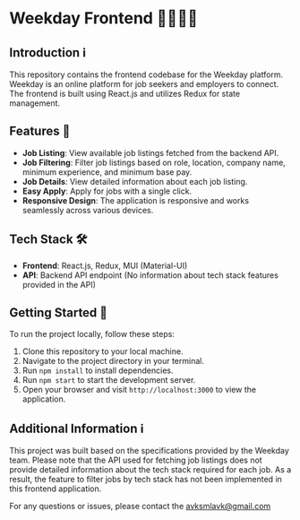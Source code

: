 # Weekday Frontend 👩‍💼👨‍💼

## Introduction ℹ️
This repository contains the frontend codebase for the Weekday platform. Weekday is an online platform for job seekers and employers to connect. The frontend is built using React.js and utilizes Redux for state management.

## Features 🚀
- **Job Listing**: View available job listings fetched from the backend API.
- **Job Filtering**: Filter job listings based on role, location, company name, minimum experience, and minimum base pay.
- **Job Details**: View detailed information about each job listing.
- **Easy Apply**: Apply for jobs with a single click.
- **Responsive Design**: The application is responsive and works seamlessly across various devices.

## Tech Stack 🛠️
- **Frontend**: React.js, Redux, MUI (Material-UI)
- **API**: Backend API endpoint (No information about tech stack features provided in the API)

## Getting Started 🏁
To run the project locally, follow these steps:

1. Clone this repository to your local machine.
2. Navigate to the project directory in your terminal.
3. Run `npm install` to install dependencies.
4. Run `npm start` to start the development server.
5. Open your browser and visit `http://localhost:3000` to view the application.

## Additional Information ℹ️
This project was built based on the specifications provided by the Weekday team. Please note that the API used for fetching job listings does not provide detailed information about the tech stack required for each job. As a result, the feature to filter jobs by tech stack has not been implemented in this frontend application.

For any questions or issues, please contact the avksmlavk@gmail.com
